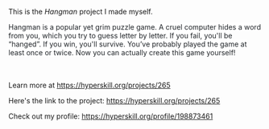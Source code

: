 This is the *Hangman* project I made myself.


<p><span style="color:#212529"><span style="background-color:#ffffff">Hangman is a popular yet grim puzzle game. A cruel computer hides a word from you, which you try to guess letter by letter. If you fail, you&#39;ll be &ldquo;hanged&rdquo;. If you win, you&#39;ll survive. You&rsquo;ve probably played the game at least once or twice. Now you can actually create this game yourself!</span></span></p><br/><br/>Learn more at <a href="https://hyperskill.org/projects/265?utm_source=ide&utm_medium=ide&utm_campaign=ide&utm_content=project-card">https://hyperskill.org/projects/265</a>

Here's the link to the project: https://hyperskill.org/projects/265

Check out my profile: https://hyperskill.org/profile/198873461